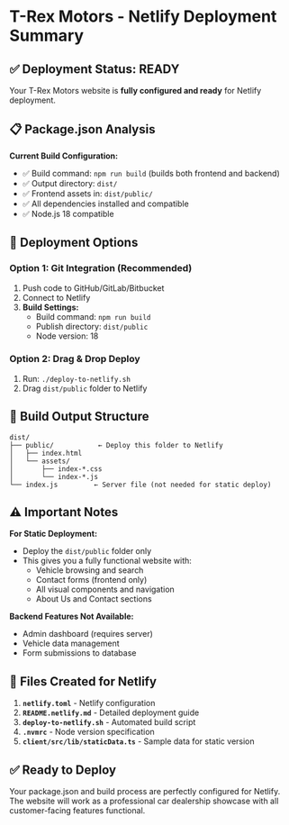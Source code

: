 # T-Rex Motors - Netlify Deployment Summary

## ✅ Deployment Status: READY

Your T-Rex Motors website is **fully configured and ready** for Netlify deployment.

## 📋 Package.json Analysis

**Current Build Configuration:**
- ✅ Build command: `npm run build` (builds both frontend and backend)
- ✅ Output directory: `dist/` 
- ✅ Frontend assets in: `dist/public/`
- ✅ All dependencies installed and compatible
- ✅ Node.js 18 compatible

## 🚀 Deployment Options

### Option 1: Git Integration (Recommended)
1. Push code to GitHub/GitLab/Bitbucket
2. Connect to Netlify
3. **Build Settings:**
   - Build command: `npm run build`
   - Publish directory: `dist/public`
   - Node version: 18

### Option 2: Drag & Drop Deploy
1. Run: `./deploy-to-netlify.sh`
2. Drag `dist/public` folder to Netlify

## 📁 Build Output Structure
```
dist/
├── public/           ← Deploy this folder to Netlify
│   ├── index.html
│   └── assets/
│       ├── index-*.css
│       └── index-*.js
└── index.js         ← Server file (not needed for static deploy)
```

## ⚠️ Important Notes

**For Static Deployment:**
- Deploy the `dist/public` folder only
- This gives you a fully functional website with:
  - Vehicle browsing and search
  - Contact forms (frontend only)
  - All visual components and navigation
  - About Us and Contact sections

**Backend Features Not Available:**
- Admin dashboard (requires server)
- Vehicle data management
- Form submissions to database

## 🔧 Files Created for Netlify

1. **`netlify.toml`** - Netlify configuration
2. **`README.netlify.md`** - Detailed deployment guide  
3. **`deploy-to-netlify.sh`** - Automated build script
4. **`.nvmrc`** - Node version specification
5. **`client/src/lib/staticData.ts`** - Sample data for static version

## ✅ Ready to Deploy

Your package.json and build process are perfectly configured for Netlify. The website will work as a professional car dealership showcase with all customer-facing features functional.